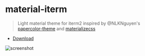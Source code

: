 # material-iterm

> Light material theme for iterm2 inspired by @NLKNguyen's [papercolor-theme](https://github.com/NLKNguyen/papercolor-theme) and [materializecss](http://materializecss.com/)

* [Download](https://cdn.rawgit.com/stoeffel/material-iterm/master/papercolor.itermcolors)

![screenshot](https://cdn.rawgit.com/stoeffel/material-iterm/master/screenshot.png)
